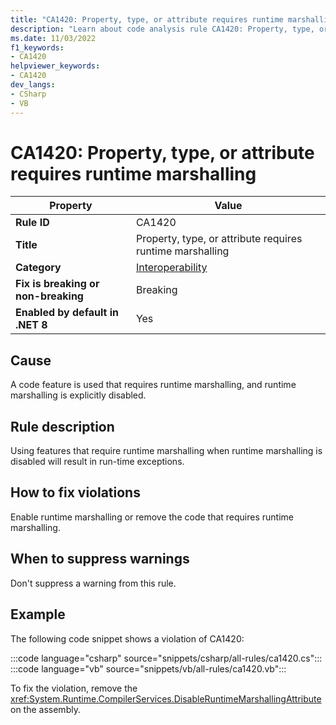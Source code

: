 ```yaml
---
title: "CA1420: Property, type, or attribute requires runtime marshalling"
description: "Learn about code analysis rule CA1420: Property, type, or attribute requires runtime marshalling"
ms.date: 11/03/2022
f1_keywords:
- CA1420
helpviewer_keywords:
- CA1420
dev_langs:
- CSharp
- VB
---
```

# CA1420: Property, type, or attribute requires runtime marshalling

| Property                            | Value                                                     |
|-------------------------------------|-----------------------------------------------------------|
| **Rule ID**                         | CA1420                                                    |
| **Title**                           | Property, type, or attribute requires runtime marshalling |
| **Category**                        | [Interoperability](interoperability-warnings.md)          |
| **Fix is breaking or non-breaking** | Breaking                                                  |
| **Enabled by default in .NET 8**    | Yes                                                       |

## Cause

A code feature is used that requires runtime marshalling, and runtime marshalling is explicitly disabled.

## Rule description

Using features that require runtime marshalling when runtime marshalling is disabled will result in run-time exceptions.

## How to fix violations

Enable runtime marshalling or remove the code that requires runtime marshalling.

## When to suppress warnings

Don't suppress a warning from this rule.

## Example

The following code snippet shows a violation of CA1420:

:::code language="csharp" source="snippets/csharp/all-rules/ca1420.cs":::
:::code language="vb" source="snippets/vb/all-rules/ca1420.vb":::

To fix the violation, remove the <xref:System.Runtime.CompilerServices.DisableRuntimeMarshallingAttribute> on the assembly.
